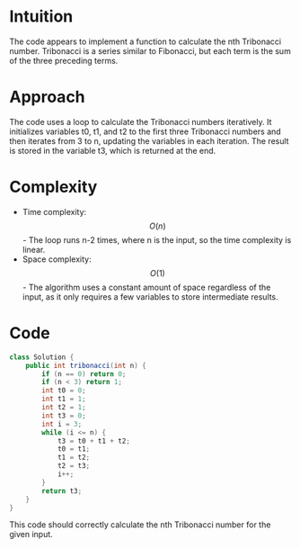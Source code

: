 # Intuition
The code appears to implement a function to calculate the nth Tribonacci number. Tribonacci is a series similar to Fibonacci, but each term is the sum of the three preceding terms.

# Approach
The code uses a loop to calculate the Tribonacci numbers iteratively. It initializes variables t0, t1, and t2 to the first three Tribonacci numbers and then iterates from 3 to n, updating the variables in each iteration. The result is stored in the variable t3, which is returned at the end.

# Complexity
- Time complexity: $$O(n)$$ - The loop runs n-2 times, where n is the input, so the time complexity is linear.
- Space complexity: $$O(1)$$ - The algorithm uses a constant amount of space regardless of the input, as it only requires a few variables to store intermediate results.

# Code
```java
class Solution {
    public int tribonacci(int n) {
        if (n == 0) return 0;
        if (n < 3) return 1;
        int t0 = 0;
        int t1 = 1;
        int t2 = 1;
        int t3 = 0;
        int i = 3;
        while (i <= n) {
            t3 = t0 + t1 + t2;
            t0 = t1;
            t1 = t2;
            t2 = t3;
            i++;
        }
        return t3;
    }
}
```

This code should correctly calculate the nth Tribonacci number for the given input.